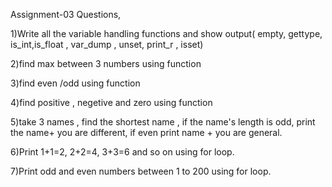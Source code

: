 Assignment-03 Questions,

1)Write all the variable handling functions and show output( empty, gettype, is_int,is_float , var_dump , unset, print_r , isset)

2)find max between 3 numbers using function

3)find even /odd using function

4)find positive , negetive and zero using function

5)take 3 names , find the shortest name , if the name's length is odd, print the name+ you are different, if even print name + you are general.

6)Print 1+1=2, 2+2=4, 3+3=6 and so on using for loop.

7)Print  odd and even numbers between 1 to 200 using for loop.